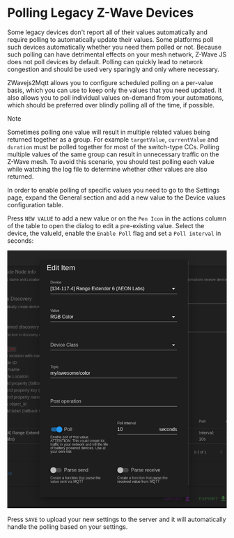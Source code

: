 # Polling Legacy Z-Wave Devices

Some legacy devices don't report all of their values automatically and require polling to automatically update their values. Some platforms poll such devices automatically whether you need them polled or not. Because such polling can have detrimental effects on your mesh network, Z-Wave JS does not poll devices by default. Polling can quickly lead to network congestion and should be used very sparingly and only where necessary.

ZWavejs2Mqtt allows you to configure scheduled polling on a per-value basis, which you can use to keep only the values that you need updated. It also allows you to poll individual values on-demand from your automations, which should be preferred over blindly polling all of the time, if possible.

> [!NOTE]
> Sometimes polling one value will result in multiple related values being returned together as a group. For example `targetValue`, `currentValue` and `duration` must be polled together for most of the switch-type CCs. Polling multiple values of the same group can result in unnecessary traffic on the Z-Wave mesh. To avoid this scenario, you should test polling each value while watching the log file to determine whether other values are also returned.

In order to enable polling of specific values you need to go to the Settings page, expand the General section and add a new value to the Device values configuration table.

Press `NEW VALUE` to add a new value or on the `Pen Icon` in the actions column of the table to open the dialog to edit a pre-existing value. Select the device, the valueId, enable the `Enable Poll` flag and set a `Poll interval` in seconds:

![Edit value](../_images/edit_gateway_value.png)

Press `SAVE` to upload your new settings to the server and it will automatically handle the polling based on your settings.
